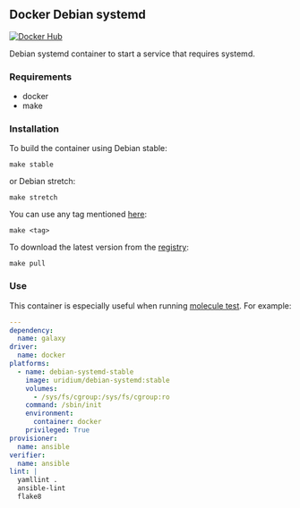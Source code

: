 Docker Debian systemd
--
[![Docker Hub](https://img.shields.io/docker/cloud/build/uridium/debian-systemd.svg)](https://hub.docker.com/r/uridium/debian-systemd/builds)

Debian systemd container to start a service that requires systemd.

### Requirements

* docker
* make

### Installation

To build the container using Debian stable:

    make stable

or Debian stretch:

    make stretch

You can use any tag mentioned [here](https://hub.docker.com/_/debian):

    make <tag>

To download the latest version from the [registry](https://hub.docker.com/r/uridium/debian-systemd/):

    make pull

### Use

This container is especially useful when running [molecule test](https://molecule.readthedocs.io/en/latest/examples.html#systemd-container). For example:

```yaml
---
dependency:
  name: galaxy
driver:
  name: docker
platforms:
  - name: debian-systemd-stable
    image: uridium/debian-systemd:stable
    volumes:
      - /sys/fs/cgroup:/sys/fs/cgroup:ro
    command: /sbin/init
    environment:
      container: docker
    privileged: True
provisioner:
  name: ansible
verifier:
  name: ansible
lint: |
  yamllint .
  ansible-lint
  flake8
```
